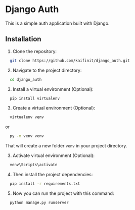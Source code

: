 
# Django Auth

This is a simple auth application built with Django.

## Installation

1. Clone the repository:

```bash
  git clone https://github.com/kaifinit/django_auth.git
```

2. Navigate to the project directory:

```bash
  cd django_auth
```
3. Install a virtual environment (Optional):

```bash
  pip install virtualenv
```

3. Create a virtual environment (Optional):

```bash
  virtualenv venv
```
or

```bash
  py -m venv venv
```
That will create a new folder `venv` in your project directory.

3. Activate virtual environment (Optional):

```bash
  venv\Scripts\activate
```

4. Then install the project dependencies:

```bash
  pip install -r requirements.txt
```

5. Now you can run the project with this command:

```bash
  python manage.py runserver
```



